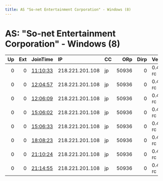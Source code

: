 ```yaml
---
title: AS "So-net Entertainment Corporation" - Windows (8)
---
```


# AS: "So-net Entertainment Corporation" - Windows (8)

|   Up |   Ext | JoinTime                                                                                            | IP              | CC   |   ORp |   Dirp | Version    | Contact   | Nickname   |   eFamMembers |
|-----:|------:|:----------------------------------------------------------------------------------------------------|:----------------|:-----|------:|-------:|:-----------|:----------|:-----------|--------------:|
|    0 |     0 | [11:10:33](https://metrics.torproject.org/rs.html#details/2A069151B4BDCE40726F9D2F36DD7E35143047FF) | 218.221.201.108 | jp   | 50936 |      0 | 0.4.0.4-rc | None      | default    |             1 |
|    0 |     0 | [12:04:57](https://metrics.torproject.org/rs.html#details/A44C79F1BF5D8308DD5A6931BE2C0FBED633996F) | 218.221.201.108 | jp   | 50936 |      0 | 0.4.0.4-rc | None      | default    |             1 |
|    0 |     0 | [12:06:09](https://metrics.torproject.org/rs.html#details/7C515B58A2193853EAB7F1FE51E0B597E397F1EC) | 218.221.201.108 | jp   | 50936 |      0 | 0.4.0.4-rc | None      | default    |             1 |
|    0 |     0 | [15:06:02](https://metrics.torproject.org/rs.html#details/29F044DC2930BB822AF2815D5533A06B703FDBDC) | 218.221.201.108 | jp   | 50936 |      0 | 0.4.0.4-rc | None      | default    |             1 |
|    0 |     0 | [15:06:33](https://metrics.torproject.org/rs.html#details/D5D31F71831CA2A191376740D1CCC818952A2617) | 218.221.201.108 | jp   | 50936 |      0 | 0.4.0.4-rc | None      | default    |             1 |
|    0 |     0 | [18:08:23](https://metrics.torproject.org/rs.html#details/25F2364D860D766ADF86300DB49D45C96A8BE586) | 218.221.201.108 | jp   | 50936 |      0 | 0.4.0.4-rc | None      | default    |             1 |
|    0 |     0 | [21:10:24](https://metrics.torproject.org/rs.html#details/98480806928198E72952E42A32016338C9E3C7CB) | 218.221.201.108 | jp   | 50936 |      0 | 0.4.0.4-rc | None      | default    |             1 |
|    0 |     0 | [21:14:55](https://metrics.torproject.org/rs.html#details/847547F87E0159C1045B453F3A24D23979880454) | 218.221.201.108 | jp   | 50936 |      0 | 0.4.0.4-rc | None      | default    |             1 |
